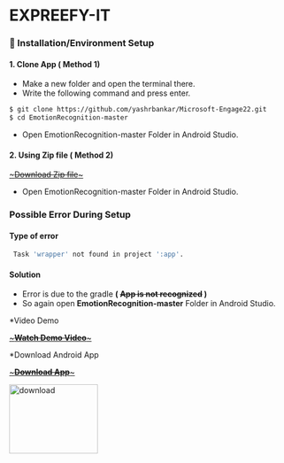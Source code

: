 # EXPREEFY-IT

### 🚩 Installation/Environment Setup

 #### 1. Clone App ( Method 1)
  
  * Make a new folder and open the terminal there.
  * Write the following command and press enter.
  
  ```bash
  $ git clone https://github.com/yashrbankar/Microsoft-Engage22.git
  $ cd EmotionRecognition-master
```
* Open EmotionRecognition-master Folder in Android Studio.

#### 2. Using Zip file ( Method 2)
<a href="https://www.linkedin.com/feed/update/urn:li:activity:6936162661906669568/" target="_blank">~~~Download Zip file~~~</a>
* Open EmotionRecognition-master Folder in Android Studio.

### Possible Error During Setup
#### Type of error 
 ```bash
  Task 'wrapper' not found in project ':app'.
```
#### Solution

* Error is due to the gradle **( ~~App is not recognized~~ )**
* So again open **EmotionRecognition-master** Folder in Android Studio.

*Video Demo

<a href="https://www.linkedin.com/feed/update/urn:li:activity:6936162661906669568/" target="_blank">~~~**Watch Demo Video**~~~</a>

*Download Android App

<a href="https://www.linkedin.com/feed/update/urn:li:activity:6936162661906669568/" target="_blank">~~~**Download App**~~~</a>



<a href="https://www.linkedin.com/feed/update/urn:li:activity:6936162661906669568/" target="_blank" rel="noreferrer noopener" >
<img src="" alt="download" height="125" width="160" >
 </img>
 </a>
 
 
 

